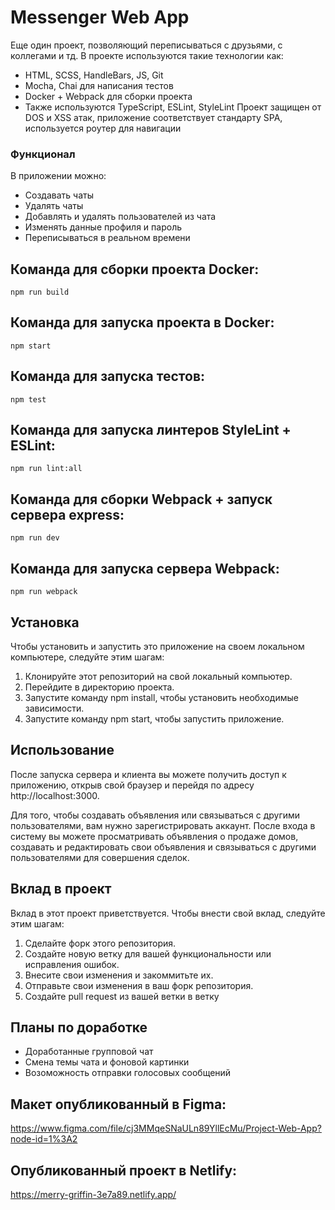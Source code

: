 # Messenger Web App

Еще один проект, позволяющий переписываться с друзьями, с коллегами и тд. В проекте используются такие технологии как:

- HTML, SCSS, HandleBars, JS, Git
- Mocha, Chai для написания тестов
- Docker + Webpack для сборки проекта
- Также используются TypeScript, ESLint, StyleLint
  Проект защищен от DOS и XSS атак, приложение соответствует стандарту SPA, используется роутер для навигации

### Функционал

В приложении можно:

- Создавать чаты
- Удалять чаты
- Добавлять и удалять пользователей из чата
- Изменять данные профиля и пароль
- Переписываться в реальном времени

## Команда для сборки проекта Docker:

```
npm run build
```

## Команда для запуска проекта в Docker:

```
npm start
```

## Команда для запуска тестов:

```
npm test
```

## Команда для запуска линтеров StyleLint + ESLint:

```
npm run lint:all
```

## Команда для сборки Webpack + запуск сервера express:

```
npm run dev
```

## Команда для запуска сервера Webpack:

```
npm run webpack
```


## Установка
Чтобы установить и запустить это приложение на своем локальном компьютере, следуйте этим шагам:

1. Клонируйте этот репозиторий на свой локальный компьютер.
2. Перейдите в директорию проекта.
3. Запустите команду npm install, чтобы установить необходимые зависимости.
4. Запустите команду npm start, чтобы запустить приложение.


## Использование
После запуска сервера и клиента вы можете получить доступ к приложению, открыв свой браузер и перейдя по адресу http://localhost:3000.

Для того, чтобы создавать объявления или связываться с другими пользователями, вам нужно зарегистрировать аккаунт. После входа в систему вы можете просматривать объявления о продаже домов, создавать и редактировать свои объявления и связываться с другими пользователями для совершения сделок.

## Вклад в проект
Вклад в этот проект приветствуется. Чтобы внести свой вклад, следуйте этим шагам:

1. Сделайте форк этого репозитория.
2. Создайте новую ветку для вашей функциональности или исправления ошибок.
3. Внесите свои изменения и закоммитьте их.
4. Отправьте свои изменения в ваш форк репозитория.
5. Создайте pull request из вашей ветки в ветку


## Планы по доработке

- Доработанные групповой чат
- Смена темы чата и фоновой картинки
- Возоможность отправки голосовых сообщений


## Макет опубликованный в Figma:

https://www.figma.com/file/cj3MMqeSNaULn89YllEcMu/Project-Web-App?node-id=1%3A2

## Опубликованный проект в Netlify:

https://merry-griffin-3e7a89.netlify.app/
